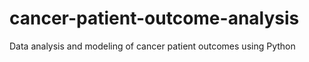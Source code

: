 # cancer-patient-outcome-analysis
Data analysis and modeling of cancer patient outcomes using Python

